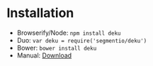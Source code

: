 # Installation

* Browserify/Node: `npm install deku`
* Duo: `var deku = require('segmentio/deku')`
* Bower: `bower install deku`
* Manual:  [Download](https://raw.githubusercontent.com/segmentio/deku/master/index.js)